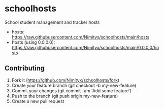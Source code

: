 # schoolhosts
School student management and tracker hosts
- hosts: https://raw.githubusercontent.com/Nimityx/schoolhosts/main/hosts
- hosts (using 0.0.0.0): https://raw.githubusercontent.com/Nimityx/schoolhosts/main/0.0.0.0/hosts

## Contributing
1.  Fork it (https://github.com/Nimityx/schoolhosts/fork)
2.  Create your feature branch (git checkout -b my-new-feature)
3.  Commit your changes (git commit -am 'Add some feature')
4.  Push to the branch (git push origin my-new-feature)
5.  Create a new pull request
